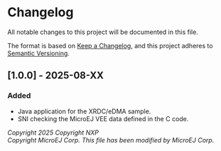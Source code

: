 # Changelog

All notable changes to this project will be documented in this file.

The format is based on [Keep a Changelog](https://keepachangelog.com/en/1.0.0/),
and this project adheres to [Semantic Versioning](https://semver.org/spec/v2.0.0.html).

## [1.0.0] - 2025-08-XX

### Added

- Java application for the XRDC/eDMA sample.
- SNI checking the MicroEJ VEE data defined in the C code.

_Copyright 2025 Copyright NXP_  
_Copyright MicroEJ Corp. This file has been modified by MicroEJ Corp._  
